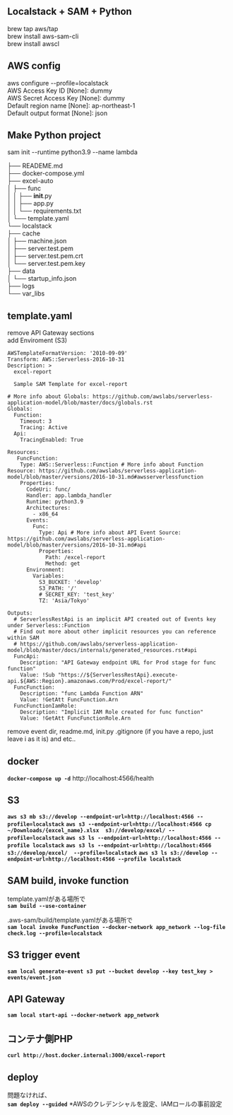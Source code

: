## Localstack + SAM + Python
brew tap aws/tap  
brew install aws-sam-cli  
brew install awscl  

## AWS config
aws configure --profile=localstack  
AWS Access Key ID [None]: dummy  
AWS Secret Access Key [None]: dummy  
Default region name [None]: ap-northeast-1  
Default output format [None]: json  

## Make Python project
sam init --runtime python3.9 --name lambda  

├── READEME.md  
├── docker-compose.yml  
├── excel-auto  
│ ├── func  
│ │ ├── __init__.py  
│ │ ├── app.py  
│ │ └── requirements.txt  
│ └── template.yaml  
└── localstack  
  ├── cache  
  │ ├── machine.json  
  │ ├── server.test.pem  
  │ ├── server.test.pem.crt  
  │ └── server.test.pem.key  
  ├── data  
  │ └── startup_info.json  
  ├── logs  
  └── var_libs  

## template.yaml
remove API Gateway sections  
add Enviroment (S3)
```
AWSTemplateFormatVersion: '2010-09-09'
Transform: AWS::Serverless-2016-10-31
Description: >
  excel-report

  Sample SAM Template for excel-report

# More info about Globals: https://github.com/awslabs/serverless-application-model/blob/master/docs/globals.rst
Globals:
  Function:
    Timeout: 3
    Tracing: Active
  Api:
    TracingEnabled: True

Resources:
   FuncFunction:
    Type: AWS::Serverless::Function # More info about Function Resource: https://github.com/awslabs/serverless-application-model/blob/master/versions/2016-10-31.md#awsserverlessfunction
    Properties:
      CodeUri: func/
      Handler: app.lambda_handler
      Runtime: python3.9
      Architectures:
        - x86_64
      Events:
        Func:
          Type: Api # More info about API Event Source: https://github.com/awslabs/serverless-application-model/blob/master/versions/2016-10-31.md#api
          Properties:
            Path: /excel-report
            Method: get
      Environment:
        Variables:
          S3_BUCKET: 'develop'
          S3_PATH: '/'
          # SECRET_KEY: 'test_key'
          TZ: 'Asia/Tokyo'

Outputs:
  # ServerlessRestApi is an implicit API created out of Events key under Serverless::Function
  # Find out more about other implicit resources you can reference within SAM
  # https://github.com/awslabs/serverless-application-model/blob/master/docs/internals/generated_resources.rst#api
  FuncApi:
    Description: "API Gateway endpoint URL for Prod stage for func function"
    Value: !Sub "https://${ServerlessRestApi}.execute-api.${AWS::Region}.amazonaws.com/Prod/excel-report/"
  FuncFunction:
    Description: "func Lambda Function ARN"
    Value: !GetAtt FuncFunction.Arn
  FuncFunctionIamRole:
    Description: "Implicit IAM Role created for func function"
    Value: !GetAtt FuncFunctionRole.Arn
```
remove event dir, readme.md, init.py .gitignore (if you have a repo, just leave i as it is) and etc..  

## docker
**`docker-compose up -d`**
http://localhost:4566/health  

## S3
**`aws s3 mb s3://develop --endpoint-url=http://localhost:4566 --profile=localstack`**
**`aws s3 --endpoint-url=http://localhost:4566 cp ~/Downloads/{excel_name}.xlsx  s3://develop/excel/ --profile=localstack`**
**`aws s3 ls --endpoint-url=http://localhost:4566 --profile localstack`**
**`aws s3 ls --endpoint-url=http://localhost:4566 s3://develop/excel/  --profile=localstack`**
**`aws s3 ls s3://develop --endpoint-url=http://localhost:4566 --profile localstack`**

## SAM build, invoke function
template.yamlがある場所で  
**`sam build --use-container`**

.aws-sam/build/template.yamlがある場所で  
**`sam local invoke FuncFunction --docker-network app_network --log-file check.log --profile=localstack`**

## S3 trigger event
**`sam local generate-event s3 put --bucket develop --key test_key > events/event.json`**

## API Gateway
**`sam local start-api --docker-network app_network`**

## コンテナ側PHP
**`curl http://host.docker.internal:3000/excel-report`**

## deploy  
問題なければ、  
**`sam deploy --guided`**
*AWSのクレデンシャルを設定、IAMロールの事前設定
